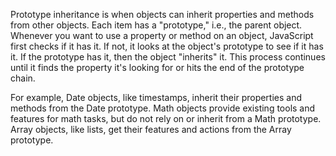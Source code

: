 Prototype inheritance is when objects can inherit properties and methods from other objects. Each item has a "prototype," i.e., the parent object. Whenever you want to use a property or method on an object, JavaScript first checks if it has it. If not, it looks at the object's prototype to see if it has it. If the prototype has it, then the object "inherits" it. This process continues until it finds the property it's looking for or hits the end of the prototype chain.

For example, Date objects, like timestamps, inherit their properties and methods from the Date prototype. Math objects provide existing tools and features for math tasks, but do not rely on or inherit from a Math prototype. Array objects, like lists, get their features and actions from the Array prototype. 
